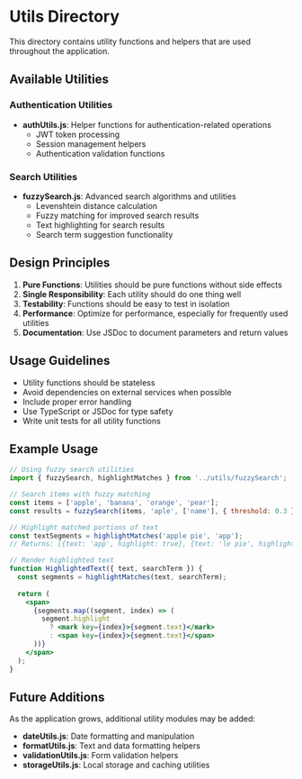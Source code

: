 # Utils Directory

This directory contains utility functions and helpers that are used throughout the application.

## Available Utilities

### Authentication Utilities

- **authUtils.js**: Helper functions for authentication-related operations
  - JWT token processing
  - Session management helpers
  - Authentication validation functions

### Search Utilities

- **fuzzySearch.js**: Advanced search algorithms and utilities
  - Levenshtein distance calculation
  - Fuzzy matching for improved search results
  - Text highlighting for search results
  - Search term suggestion functionality

## Design Principles

1. **Pure Functions**: Utilities should be pure functions without side effects
2. **Single Responsibility**: Each utility should do one thing well
3. **Testability**: Functions should be easy to test in isolation
4. **Performance**: Optimize for performance, especially for frequently used utilities
5. **Documentation**: Use JSDoc to document parameters and return values

## Usage Guidelines

- Utility functions should be stateless
- Avoid dependencies on external services when possible
- Include proper error handling
- Use TypeScript or JSDoc for type safety
- Write unit tests for all utility functions

## Example Usage

```jsx
// Using fuzzy search utilities
import { fuzzySearch, highlightMatches } from '../utils/fuzzySearch';

// Search items with fuzzy matching
const items = ['apple', 'banana', 'orange', 'pear'];
const results = fuzzySearch(items, 'aple', ['name'], { threshold: 0.3 });

// Highlight matched portions of text
const textSegments = highlightMatches('apple pie', 'app');
// Returns: [{text: 'app', highlight: true}, {text: 'le pie', highlight: false}]

// Render highlighted text
function HighlightedText({ text, searchTerm }) {
  const segments = highlightMatches(text, searchTerm);
  
  return (
    <span>
      {segments.map((segment, index) => (
        segment.highlight 
          ? <mark key={index}>{segment.text}</mark>
          : <span key={index}>{segment.text}</span>
      ))}
    </span>
  );
}
```

## Future Additions

As the application grows, additional utility modules may be added:

- **dateUtils.js**: Date formatting and manipulation
- **formatUtils.js**: Text and data formatting helpers
- **validationUtils.js**: Form validation helpers
- **storageUtils.js**: Local storage and caching utilities